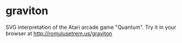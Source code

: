 graviton
========

SVG interpretation of the Atari arcade game "Quantum". Try it in your browser at http://romulusetrem.us/graviton
